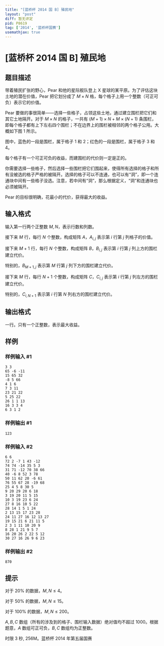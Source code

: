 ```yaml
---
title: "[蓝桥杯 2014 国 B] 殖民地"
layout: "post"
diff: 暂无评定
pid: P8619
tag: ['2014', '蓝桥杯国赛']
usemathjax: true
---
```


# [蓝桥杯 2014 国 B] 殖民地
## 题目描述

带着殖民扩张的野心，Pear 和他的星际舰队登上 X 星球的某平原。为了评估这块土地的潜在价值，Pear 把它划分成了 $M \times N$ 格，每个格子上用一个整数（可正可负）表示它的价值。

Pear 要做的事很简单——选择一些格子，占领这些土地，通过建立围栏把它们和其它土地隔开。对于 $M \times N$ 的格子，一共有 $(M+1) \times N+M \times (N+1)$ 条围栏，即每个格子都有上下左右四个围栏；不在边界上的围栏被相邻的两个格子公用。大概如下图 $1$ 所示。

图中，蓝色的一段是围栏，属于格子 $1$ 和 $2$；红色的一段是围栏，属于格子 $3$ 和 $4$。

每个格子有一个可正可负的收益，而建围栏的代价则一定是正的。

你需要选择一些格子，然后选择一些围栏把它们围起来，使得所有选择的格子和所有没被选的格子严格的被隔开。选择的格子可以不连通，也可以有“洞”，即一个连通块中间有一些格子没选。注意，若中间有“洞”，那么根据定义，“洞”和连通块也必须被隔开。

Pear 的目标很明确，花最小的代价，获得最大的收益。
## 输入格式

输入第一行两个正整数 $M,N$，表示行数和列数。

接下来 $M$ 行，每行 $N$ 个整数，构成矩阵 $A$，$A_{i,j}$ 表示第 $i$ 行第 $j$ 列格子的价值。

接下来 $M+1$ 行，每行 $N$ 个整数，构成矩阵 $B$，$B_{i,j}$ 表示第 $i$ 行第 $j$ 列上方的围栏建立代价。

特别的，$B_{M+1,j}$ 表示第 $M$ 行第 $j$ 列下方的围栏建立代价。

接下来 $M$ 行，每行 $N+1$ 个整数，构成矩阵 $C$，$C_{i,j}$ 表示第 $i$ 行第 $j$ 列左方的围栏建立代价。

特别的，$C_{i,N+1}$ 表示第 $i$ 行第 $N$ 列右方的围栏建立代价。
## 输出格式

一行。只有一个正整数，表示最大收益。
## 样例

### 样例输入 #1
```
3 3
65 -6 -11
15 65 32
-8 5 66
4 1 6
7 3 11
23 21 22
5 25 22
26 1 1 13
16 3 3 4
6 3 1 2
```
### 样例输出 #1
```
123
```
### 样例输入 #2
```
6 6
72 2 -7 1 43 -12
74 74 -14 35 5 3
31 71 -12 70 38 66
40 -6 8 52 3 78
50 11 62 20 -6 61
76 55 67 28 -19 68
25 4 5 8 30 5
9 20 29 20 6 18
3 19 20 11 5 15
10 3 19 23 6 24
27 8 16 10 5 22
28 14 1 5 1 24
2 13 15 17 23 28
24 11 27 16 12 13 27
19 15 21 6 21 11 5
2 3 1 11 10 20 9
8 28 1 21 9 5 7
16 20 26 2 22 5 12
30 27 16 26 9 6 23
```
### 样例输出 #2
```
870
```
## 提示

对于 $20\%$ 的数据，$M,N \le 4$。

对于 $50\%$ 的数据，$M,N \le 15$。

对于 $100\%$ 的数据，$M,N \le 200$。

$A,B,C$ 数组（所有的涉及到的格子、围栏输入数据）绝对值均不超过 $1000$。根据题意，$A$ 数组可正可负，$B,C$ 数组均为正整数。

时限 3 秒, 256M。蓝桥杯 2014 年第五届国赛
